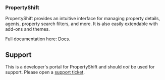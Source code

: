 ### PropertyShift ###

PropertyShift provides an intuitive interface for managing property details, agents, property search filters, and more. It is also easily extendable with add-ons and themes. 

Full documentation here: [Docs](https://products.nightshiftcreative.co/docs/propertyshift/).

## Support ##
This is a developer's portal for PropertyShift and should _not_ be used for support. Please open a [support ticket](https://nightshift.ticksy.com/).